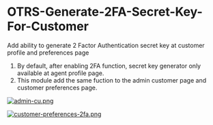 # OTRS-Generate-2FA-Secret-Key-For-Customer
Add ability to generate 2 Factor Authentication secret key at customer profile and preferences page  
  
1. By default, after enabling 2FA function, secret key generator only available at agent profile page.  
2. This module add the same fuction to the admin customer page and customer preferences page.  
  
 [![admin-cu.png](https://i.postimg.cc/zBqYtm39/admin-cu.png)](https://postimg.cc/5HKryRB3)  
   
 [![customer-preferences-2fa.png](https://i.postimg.cc/HnxDmQwz/customer-preferences-2fa.png)](https://postimg.cc/R6jbQJbJ)  
 
 
